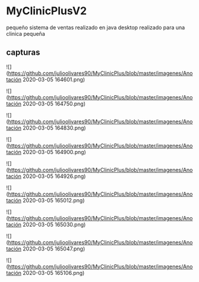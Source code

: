 # MyClinicPlusV2
pequeño sistema de ventas realizado en java desktop realizado para una clinica pequeña
## capturas

![](https://github.com/julioolivares90/MyClinicPlus/blob/master/imagenes/Anotación 2020-03-05 164601.png)


![](https://github.com/julioolivares90/MyClinicPlus/blob/master/imagenes/Anotación 2020-03-05 164750.png)

![](https://github.com/julioolivares90/MyClinicPlus/blob/master/imagenes/Anotación 2020-03-05 164830.png)

![](https://github.com/julioolivares90/MyClinicPlus/blob/master/imagenes/Anotación 2020-03-05 164900.png)

![](https://github.com/julioolivares90/MyClinicPlus/blob/master/imagenes/Anotación 2020-03-05 164926.png)

![](https://github.com/julioolivares90/MyClinicPlus/blob/master/imagenes/Anotación 2020-03-05 165012.png)


![](https://github.com/julioolivares90/MyClinicPlus/blob/master/imagenes/Anotación 2020-03-05 165030.png)

![](https://github.com/julioolivares90/MyClinicPlus/blob/master/imagenes/Anotación 2020-03-05 165047.png)

![](https://github.com/julioolivares90/MyClinicPlus/blob/master/imagenes/Anotación 2020-03-05 165106.png)

